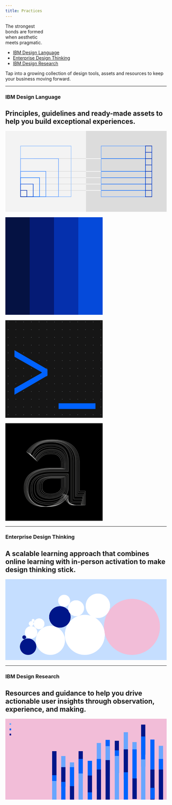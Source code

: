 ```yaml
---
title: Practices
---
```


<title-block>

The strongest<br>
bonds are formed<br>
<span>when aesthetic<br>
meets pragmatic.</span>

<anchor-links>

- [IBM Design Language](#ibm-design-language)
- [Enterprise Design Thinking](#enterprise-design-thinking)
- [IBM Design Research](#ibm-design-research)

</anchor-links>

</title-block>

<grid background="gray-100">
<column lg="8">

<p size="xl">Tap into a growing collection of design tools, assets and resources to keep your business moving forward.</p>

<icon name="ArrowDown32" color="white"></icon>

</column>
</grid>
<grid background="gray-100">
<column lg="16">

<hr>

</column>
<column lg="4">

### IBM Design Language

</column>
<column lg="7">

## Principles, guidelines and ready-made assets to help you build exceptional experiences.

</column>
<column lg="2" md="2" offset_lg="4">

<tile
    dark="true"
    size="xs"
    name="Gallery">
</tile>

</column>
<column lg="2" md="2">

<tile
    dark="true"
    size="xs"
    name="Elements">
</tile>

</column>
<column lg="2" md="2">

<tile
    dark="true"
    size="xs"
    name="System">
</tile>

</column>
<column lg="12" offset_lg="4">

<tile
    size="lg"
    background="#373737"
    dark="true"
    name="IBM Design Language">
<img src="images/Image_1.png" alt="Geometric shapes"/>
</tile>

</column>
<column lg="4" md="4" offset_lg="4">

<tile
    dark="true"
    name="Product Design System">
<img src="images/Image_2.png" alt=""/>
</tile>

</column>
<column lg="4" md="4">

<tile
    dark="true"
    name="Digital Design System">
<img src="images/Image_3.png" alt=""/>
</tile>

</column>
<column lg="4" md="4">

<tile
    dark="true"
    name="IBM Plex typeface">
<img src="images/Image_4.png" alt=""/>
</tile>

</column>
</grid>
<grid background="gray-100">
<column lg="16">

<hr>

</column>
<column lg="4">

### Enterprise Design Thinking

</column>
<column lg="7">

## A scalable learning approach that combines online learning with in-person activation to make design thinking stick.

</column>
<column lg="2" md="2" offset_lg="4">

<tile
    dark="true"
    size="xs"
    name="Badges">
</tile>

</column>
<column lg="2" md="2">

<tile
    dark="true"
    size="xs"
    name="Toolkit">
</tile>

</column>
<column lg="2" md="2">

<tile
    dark="true"
    size="xs"
    name="FAQ">
</tile>

</column>
<column lg="12" offset_lg="4">

<tile
    size="lg"
    background="#C5DEFF"
    dark="true"
    name="Enterprise Design Thinking">
<img src="images/Image_5.png" alt="Geometric shapes"/>
</tile>

</column>
</grid>
<grid background="gray-100">
<column lg="16">

<hr>

</column>
<column lg="4">

### IBM Design Research

</column>
<column lg="7">

## Resources and guidance to help you drive actionable user insights through observation, experience, and making.

</column>
<column lg="2" md="2" offset_lg="4">

<tile
    dark="true"
    size="xs"
    name="Principles">
</tile>

</column>
<column lg="2" md="2">

<tile
    dark="true"
    size="xs"
    name="Foundation">
</tile>

</column>
<column lg="2" md="2" md="2">

<tile
    dark="true"
    size="xs"
    name="Resources">
</tile>

</column>
<column lg="12" offset_lg="4">

<tile
    size="lg"
    background="#F2BDD8"
    dark="true"
    name="IBM Design Research">
<img src="images/Image_6.png" alt="Geometric shapes"/>
</tile>

</column>
</grid>
